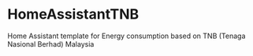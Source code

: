 # HomeAssistantTNB
Home Assistant template for Energy consumption based on TNB (Tenaga Nasional Berhad) Malaysia

